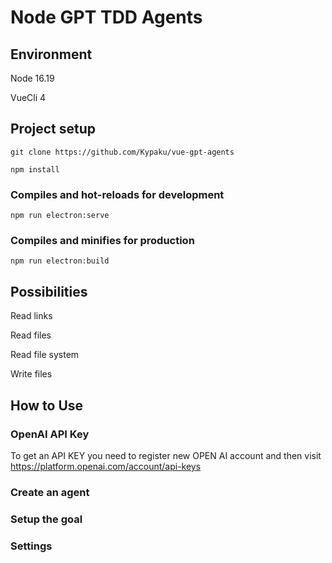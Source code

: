 # Node GPT TDD Agents


## Environment

Node 16.19

VueCli 4

## Project setup

```
git clone https://github.com/Kypaku/vue-gpt-agents
```

```
npm install
```

### Compiles and hot-reloads for development
```
npm run electron:serve
```

### Compiles and minifies for production
```
npm run electron:build
```
 
## Possibilities
Read links

Read files

Read file system

Write files

## How to Use

### OpenAI API Key
To get an API KEY you need to register new OPEN AI account and then visit https://platform.openai.com/account/api-keys

### Create an agent

### Setup the goal

### Settings


